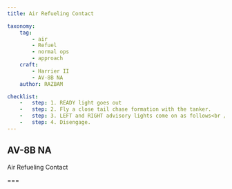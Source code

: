 ```yaml
---
title: Air Refueling Contact

taxonomy:
    tag:
        - air
        - Refuel
        - normal ops
        - approach
    craft:
        - Harrier II
        - AV-8B NA
    author: RAZBAM

checklist:
    -   step: 1. READY light goes out 
    -   step: 2. Fly a close tail chase formation with the tanker. 
    -   step: 3. LEFT and RIGHT advisory lights come on as follows<br />a. With no external tanks.<br />Flashing when internal wing tanks are full.<br />b. With two external tanks<br />Flashing when the external tanks are full.<br />c. With four external tanks<br />Steady when the inboard external tanks are full and flashing when the outboard external tanks are full. 
    -   step: 4. Disengage.
---
```


## AV-8B NA 
Air Refueling Contact

===


